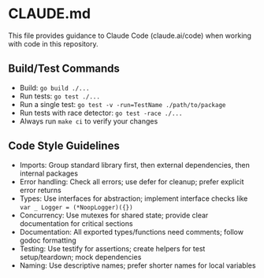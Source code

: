 # CLAUDE.md

This file provides guidance to Claude Code (claude.ai/code) when working with code in this repository.

## Build/Test Commands

- Build: `go build ./...`
- Run tests: `go test ./...`
- Run a single test: `go test -v -run=TestName ./path/to/package`
- Run tests with race detector: `go test -race ./...`
- Always run `make ci` to verify your changes

## Code Style Guidelines

- Imports: Group standard library first, then external dependencies, then internal packages
- Error handling: Check all errors; use defer for cleanup; prefer explicit error returns
- Types: Use interfaces for abstraction; implement interface checks like `var _ Logger = (*NoopLogger)({})`
- Concurrency: Use mutexes for shared state; provide clear documentation for critical sections
- Documentation: All exported types/functions need comments; follow godoc formatting
- Testing: Use testify for assertions; create helpers for test setup/teardown; mock dependencies
- Naming: Use descriptive names; prefer shorter names for local variables